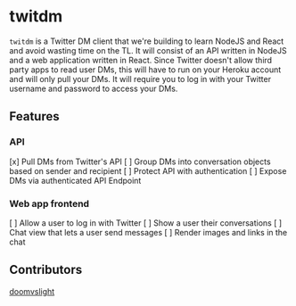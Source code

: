 # twitdm
`twitdm` is a Twitter DM client that we're building to learn NodeJS and React and avoid wasting time on the TL.
It will consist of an API written in NodeJS and a web application written in React.
Since Twitter doesn't allow third party apps to read user DMs, this will have to run on your Heroku account and will only pull your DMs.
It will require you to log in with your Twitter username and password to access your DMs.

## Features

### API
[x] Pull DMs from Twitter's API
[ ] Group DMs into conversation objects based on sender and recipient
[ ] Protect API with authentication
[ ] Expose DMs via authenticated API Endpoint

### Web app frontend
[ ] Allow a user to log in with Twitter
[ ] Show a user their conversations
[ ] Chat view that lets a user send messages
[ ] Render images and links in the chat

## Contributors
[doomvslight](https://github.com/doomvslight)
